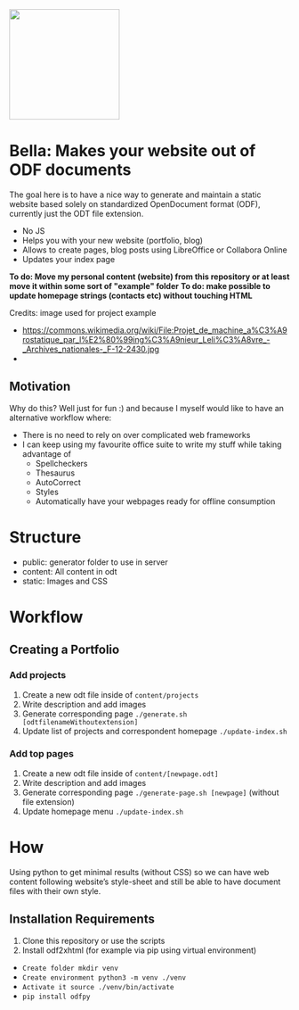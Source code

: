 <img src="static/images/bella.png" alt="" style="max-width: 100%;" width="198">

# Bella: Makes your website out of ODF documents
The goal here is to have a nice way to generate and maintain a static website based solely on standardized OpenDocument format (ODF), currently just the ODT file extension.

* No JS
* Helps you with your new website (portfolio, blog)
* Allows to create pages, blog posts using LibreOffice or Collabora Online
* Updates your index page 

**To do: Move my personal content (website) from this repository or at least move it within some sort of "example" folder**
**To do: make possible to update homepage strings (contacts etc) without touching HTML**

Credits: image used for project example
* https://commons.wikimedia.org/wiki/File:Projet_de_machine_a%C3%A9rostatique_par_l%E2%80%99ing%C3%A9nieur_Leli%C3%A8vre_-_Archives_nationales-_F-12-2430.jpg
* 

## Motivation
Why do this? Well just for fun :) and because I myself would like to have an alternative workflow where:
* There is no need to rely on over complicated web frameworks
* I can keep using my favourite office suite to write my stuff while taking advantage of
  * Spellcheckers 
  * Thesaurus
  * AutoCorrect
  * Styles
  * Automatically have your webpages ready for offline consumption

# Structure
* public: generator folder to use in server 
* content: All content in odt
* static: Images and CSS


# Workflow
## Creating a Portfolio
### Add projects
1. Create a new odt file inside of `content/projects`
2. Write description and add images
3. Generate corresponding page `./generate.sh [odtfilenameWithoutextension]`
4. Update list of projects and correspondent homepage `./update-index.sh `

### Add top pages
1. Create a new odt file inside of `content/[newpage.odt]`
2. Write description and add images
3. Generate corresponding page `./generate-page.sh [newpage]` (without file extension)
4. Update homepage menu `./update-index.sh `

# How
Using python to get minimal results (without CSS) so we can have web content following website’s style-sheet and still be able to have document files with their own style.

## Installation Requirements 
1. Clone this repository or use the scripts
2. Install odf2xhtml (for example via pip using virtual environment)
* ``Create folder mkdir venv``
* ``Create environment python3 -m venv ./venv``
* ``Activate it source ./venv/bin/activate``
*  ``pip install odfpy``
  
